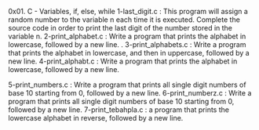 0x01. C - Variables, if, else, while
1-last_digit.c : This program will assign a random number to the variable n each time it is executed. Complete the source code in order to print the last digit of the number stored in the variable n.
2-print_alphabet.c : Write a program that prints the alphabet in lowercase, followed by a new line. .
3-print_alphabets.c : Write a program that prints the alphabet in lowercase, and then in uppercase, followed by a new line.
4-print_alphabt.c : Write a program that prints the alphabet in lowercase, followed by a new line.

5-print_numbers.c : Write a program that prints all single digit numbers of base 10 starting from 0, followed by a new line.
6-print_numberz.c : Write a program that prints all single digit numbers of base 10 starting from 0, followed by a new line.
7-print_tebahpla.c : a program that prints the lowercase alphabet in reverse, followed by a new line.
